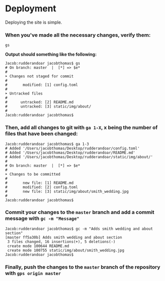 

# Deployment

Deploying the site is simple.

### When you've made all the necessary changes, verify them:

    gs

**Output should something like the following:**

    Jacob:rudderandoar jacobthomas$ gs
    # On branch: master  |  [*] => $e*
    #
    ➤ Changes not staged for commit
    #
    #       modified: [1] config.toml
    #
    ➤ Untracked files
    #
    #      untracked: [2] README.md
    #      untracked: [3] static/img/about/
    #
    Jacob:rudderandoar jacobthomas$
    

### Then, add all changes to git with `ga 1-X`, x being the number of files that have been changed:

    Jacob:rudderandoar jacobthomas$ ga 1-3
    # Added '/Users/jacobthomas/Desktop/rudderandoar/config.toml'
    # Added '/Users/jacobthomas/Desktop/rudderandoar/README.md'
    # Added '/Users/jacobthomas/Desktop/rudderandoar/static/img/about/'
    #
    # On branch: master  |  [*] => $e*
    #
    ➤ Changes to be committed
    #
    #       new file: [1] README.md
    #       modified: [2] config.toml
    #       new file: [3] static/img/about/smith_wedding.jpg
    #
    Jacob:rudderandoar jacobthomas$
    

### Commit your changes to the `master` branch and add a commit message with `gc -m "Message"`

    Jacob:rudderandoar jacobthomas$ gc -m "Adds smith wedding and about section"
    [master ff5a30b] Adds smith wedding and about section
     3 files changed, 16 insertions(+), 5 deletions(-)
     create mode 100644 README.md
     create mode 100755 static/img/about/smith_wedding.jpg
    Jacob:rudderandoar jacobthomas$
    
### Finally, push the changes to the `master` branch of the repository with `gps origin master`